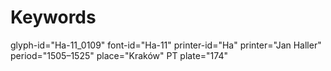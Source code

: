 # Keywords
glyph-id="Ha-11_0109"
font-id="Ha-11"
printer-id="Ha"
printer="Jan Haller"
period="1505–1525"
place="Kraków"
PT plate="174"
